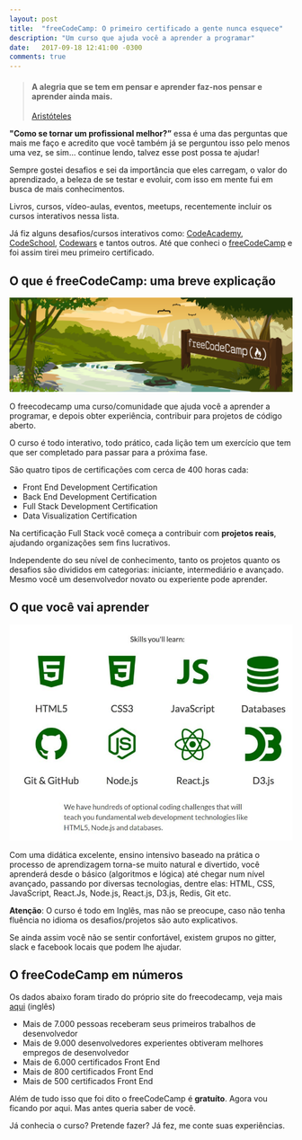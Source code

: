 ```yaml
---
layout: post
title:  "freeCodeCamp: O primeiro certificado a gente nunca esquece"
description: "Um curso que ajuda você a aprender a programar"
date:   2017-09-18 12:41:00 -0300
comments: true
---
```


> #### A alegria que se tem em pensar e aprender faz-nos pensar e aprender ainda mais.
> [Aristóteles](https://pt.wikipedia.org/wiki/Arist%C3%B3teles)

__"Como se tornar um profissional melhor?”__ essa é uma das perguntas que mais me faço e acredito que você também já se perguntou isso pelo menos uma vez, se sim... continue lendo, talvez esse post possa te ajudar!

Sempre gostei desafios e sei da importância que eles carregam, o valor do aprendizado, a beleza de se testar e evoluir, com isso em mente fui em busca de mais conhecimentos.

Livros, cursos, vídeo-aulas, eventos, meetups, recentemente incluir os cursos interativos nessa lista.

Já fiz alguns desafios/cursos interativos como: [CodeAcademy](https://www.codecademy.com/pt), [CodeSchool](https://www.codeschool.com/), [Codewars](https://www.codewars.com/) e tantos outros. Até que conheci o [freeCodeCamp](https://www.freecodecamp.org/) e foi assim tirei meu primeiro certificado.

## O que é freeCodeCamp: uma breve explicação

![freeCodeCamp](/assets/img/posts/freecodecamp.png)

O freecodecamp uma curso/comunidade que ajuda você a aprender a programar, e depois obter experiência, contribuir para projetos de código aberto.

O curso é todo interativo, todo prático, cada lição tem um exercício que tem que ser completado para passar para a próxima fase.

São quatro tipos de certificações com cerca de 400 horas cada:

- Front End Development Certification
- Back End Development Certification
- Full Stack Development Certification
- Data Visualization Certification

Na certificação Full Stack você começa a contribuir com __projetos reais__, ajudando organizações sem fins lucrativos.

Independente do seu nível de conhecimento, tanto os projetos quanto os desafios são divididos em categorias: iniciante, intermediário e avançado. Mesmo você um desenvolvedor novato ou experiente pode aprender.

## O que você vai aprender

![HTML5, CSS3, Javascript, Redis, Git e muito mais](/assets/img/posts/freecodecamp-skills.jpg "HTML5, CSS3, Javascript, Redis, Git e muito mais")

Com uma didática excelente, ensino intensivo baseado na prática o processo de aprendizagem torna-se muito natural e divertido, você aprenderá desde o básico (algoritmos e lógica) até chegar num nível avançado, passando por diversas tecnologias, dentre elas: HTML, CSS, JavaScript, React.Js, Node.js, React.js, D3.js, Redis, Git etc.

__Atenção__: O curso é todo em Inglês, mas não se preocupe, caso não tenha fluência no idioma os desafios/projetos são auto explicativos.

Se ainda assim você não se sentir confortável, existem grupos no gitter, slack e facebook locais que podem lhe ajudar.

## O freeCodeCamp em números

Os dados abaixo foram tirado do próprio site do freecodecamp, veja mais [aqui](https://www.freecodecamp.org/about/) (inglês)

- Mais de 7.000 pessoas receberam seus primeiros trabalhos de desenvolvedor
- Mais de 9.000 desenvolvedores experientes obtiveram melhores empregos de desenvolvedor
- Mais de 6.000 certificados Front End
- Mais de 800 certificados Front End
- Mais de 500 certificados Front End

Além de tudo isso que foi dito o freeCodeCamp é __gratuíto__. Agora vou ficando por aqui. Mas antes queria saber de você.

Já conhecia o curso? Pretende fazer? Já fez, me conte suas experiências.
